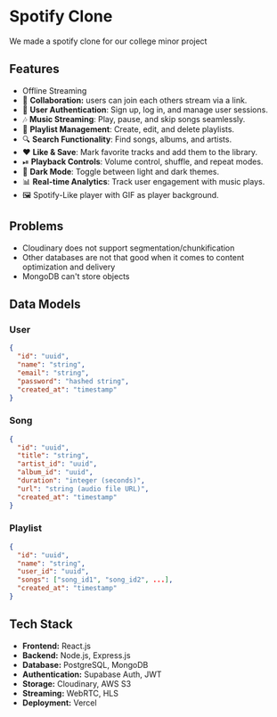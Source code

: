 # Spotify Clone
We made a spotify clone for our college minor project

## Features

- Offline Streaming
- 🔗 **Collaboration:** users can join each others stream via a link.
- 🎵 **User Authentication**: Sign up, log in, and manage user sessions.
- 🎶 **Music Streaming**: Play, pause, and skip songs seamlessly.
- 📂 **Playlist Management**: Create, edit, and delete playlists.
- 🔍 **Search Functionality**: Find songs, albums, and artists.
- ❤️ **Like & Save**: Mark favorite tracks and add them to the library.
- ⏯ **Playback Controls**: Volume control, shuffle, and repeat modes.
- 🌙 **Dark Mode**: Toggle between light and dark themes.
- 📊 **Real-time Analytics**: Track user engagement with music plays.
- 🖼️ Spotify-Like player with GIF as player background.

## Problems

- Cloudinary does not support segmentation/chunkification
- Other databases are not that good when it comes to content optimization and delivery
- MongoDB can't store objects

## Data Models

### **User**

```json
{
  "id": "uuid",
  "name": "string",
  "email": "string",
  "password": "hashed string",
  "created_at": "timestamp"
}
```

### **Song**

```json
{
  "id": "uuid",
  "title": "string",
  "artist_id": "uuid",
  "album_id": "uuid",
  "duration": "integer (seconds)",
  "url": "string (audio file URL)",
  "created_at": "timestamp"
}
```

### **Playlist**

```json
{
  "id": "uuid",
  "name": "string",
  "user_id": "uuid",
  "songs": ["song_id1", "song_id2", ...],
  "created_at": "timestamp"
}
```

## Tech Stack

- **Frontend:** React.js
- **Backend:** Node.js, Express.js
- **Database:** PostgreSQL, MongoDB
- **Authentication:** Supabase Auth, JWT
- **Storage:** Cloudinary, AWS S3
- **Streaming:** WebRTC, HLS
- **Deployment:** Vercel

